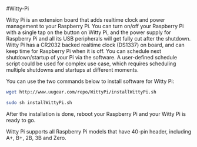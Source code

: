 <!--
---
name: Witty Pi
class: board
type: power,rtc
formfactor: HAT
image: 'witty-pi.png'
manufacturer: UUGear
description: Realtime clock and power management for Raspberry Pi
url: http://www.uugear.com/product/witty-pi-realtime-clock-and-power-management-for-raspberry-pi/
github: https://github.com/uugear/Witty-Pi
buy: http://www.uugear.com/product/witty-pi-realtime-clock-and-power-management-for-raspberry-pi/
pincount: 40
eeprom: no
power: 5v
pin:
  '3':
    name: SDA
    mode: i2c
  '5':
    name: SCL
    mode: i2c
  '7':
    name: HALT
    mode: input
  '11':
    name: LED
    mode: output
  '8':
    name: TXD
    mode: other
i2c:
  '0x68':
    name: DS1307
    device: DS1307
-->
#Witty-Pi

Witty Pi is an extension board that adds realtime clock and power management to your Raspberry Pi. You can turn on/off your Raspberry Pi with a single tap on the button on Witty Pi, and the power supply for Raspberry Pi and all its USB peripherals will get fully cut after the shutdown. Witty Pi has a CR2032 backed realtime clock (DS1337) on board, and can keep time for Raspberry Pi when it is off. You can schedule next shutdown/startup of your Pi via the software. A user-defined schedule script could be used for complex use case, which requires scheduling multiple shutdowns and startups at different moments.

You can use the two commands below to install software for Witty Pi:

```bash
wget http://www.uugear.com/repo/WittyPi/installWittyPi.sh

sudo sh installWittyPi.sh
```
After the installation is done, reboot your Raspberry Pi and your Witty Pi is ready to go.

Witty Pi supports all Raspberry Pi models that have 40-pin header, including A+, B+, 2B, 3B and Zero.
